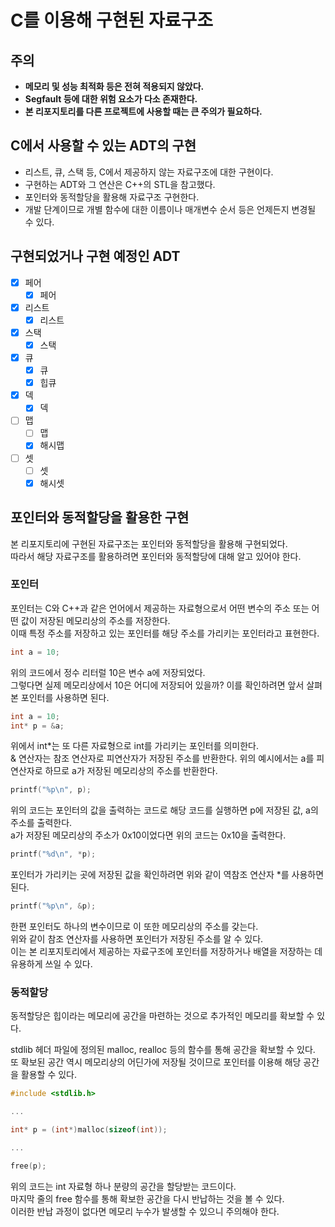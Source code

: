 # **C를 이용해 구현된 자료구조**  

## **주의**
* **메모리 및 성능 최적화 등은 전혀 적용되지 않았다.**
* **Segfault 등에 대한 위험 요소가 다소 존재한다.**
* **본 리포지토리를 다른 프로젝트에 사용할 때는 큰 주의가 필요하다.**

## **C에서 사용할 수 있는 ADT의 구현**  
* 리스트, 큐, 스택 등, C에서 제공하지 않는 자료구조에 대한 구현이다.  
* 구현하는 ADT와 그 연산은 C++의 STL을 참고했다.  
* 포인터와 동적할당을 활용해 자료구조 구현한다.  
* 개발 단계이므로 개별 함수에 대한 이름이나 매개변수 순서 등은 언제든지 변경될 수 있다.  

## **구현되었거나 구현 예정인 ADT**  
* [x] 페어  
    * [x] 페어  
* [x] 리스트  
    * [x] 리스트  
* [x] 스택  
    * [x] 스택  
* [x] 큐  
    * [x] 큐  
    * [x] 힙큐  
* [x] 덱  
    * [x] 덱  
* [ ] 맵  
    * [ ] 맵  
    * [x] 해시맵  
* [ ] 셋  
    * [ ] 셋  
    * [x] 해시셋  

## **포인터와 동적할당을 활용한 구현**  
본 리포지토리에 구현된 자료구조는 포인터와 동적할당을 활용해 구현되었다.  
따라서 해당 자료구조를 활용하려면 포인터와 동적할당에 대해 알고 있어야 한다.  

### **포인터**  
포인터는 C와 C++과 같은 언어에서 제공하는 자료형으로서 어떤 변수의 주소 또는 어떤 값이 저장된 메모리상의 주소를 저장한다.  
이때 특정 주소를 저장하고 있는 포인터를 해당 주소를 가리키는 포인터라고 표현한다.  

``` C
int a = 10;
```
위의 코드에서 정수 리터럴 10은 변수 a에 저장되었다.  
그렇다면 실제 메모리상에서 10은 어디에 저장되어 있을까?
이를 확인하려면 앞서 살펴본 포인터를 사용하면 된다.  

``` C
int a = 10;
int* p = &a;
```
위에서 int*는 또 다른 자료형으로 int를 가리키는 포인터를 의미한다.  
& 연산자는 참조 연산자로 피연산자가 저장된 주소를 반환한다. 위의 예시에서는 a를 피연산자로 하므로 a가 저장된 메모리상의 주소를 반환한다.  

``` C
printf("%p\n", p);
```
위의 코드는 포인터의 값을 출력하는 코드로 해당 코드를 실행하면 p에 저장된 값, a의 주소를 출력한다.  
a가 저장된 메모리상의 주소가 0x10이었다면 위의 코드는 0x10을 출력한다.  

``` C
printf("%d\n", *p);
```
포인터가 가리키는 곳에 저장된 값을 확인하려면 위와 같이 역참조 연산자 *를 사용하면 된다.  

``` C
printf("%p\n", &p);
```
한편 포인터도 하나의 변수이므로 이 또한 메모리상의 주소를 갖는다.  
위와 같이 참조 연산자를 사용하면 포인터가 저장된 주소를 알 수 있다.  
이는 본 리포지토리에서 제공하는 자료구조에 포인터를 저장하거나 배열을 저장하는 데 유용하게 쓰일 수 있다.  

### **동적할당**  
동적할당은 힙이라는 메모리에 공간을 마련하는 것으로 추가적인 메모리를 확보할 수 있다.  

stdlib 헤더 파일에 정의된 malloc, realloc 등의 함수를 통해 공간을 확보할 수 있다.  
또 확보된 공간 역시 메모리상의 어딘가에 저장될 것이므로 포인터를 이용해 해당 공간을 활용할 수 있다.  

```  C
#include <stdlib.h>

...

int* p = (int*)malloc(sizeof(int));

...

free(p);
```
위의 코드는 int 자료형 하나 분량의 공간을 할당받는 코드이다.  
마지막 줄의 free 함수를 통해 확보한 공간을 다시 반납하는 것을 볼 수 있다.  
이러한 반납 과정이 없다면 메모리 누수가 발생할 수 있으니 주의해야 한다.  
